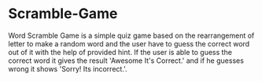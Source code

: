 # Scramble-Game
Word Scramble Game is a simple quiz game based on the rearrangement of letter to make a random word and the user have to guess the correct word out of it with the help of provided hint. If the user is able to guess the correct word it gives the result 'Awesome It's Correct.' and if he guesses wrong it shows 'Sorry! Its incorrect.'.
